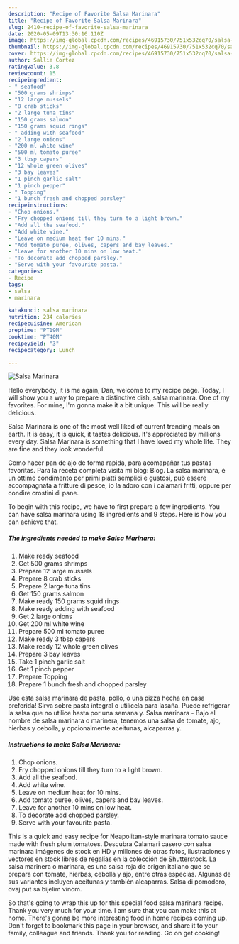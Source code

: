 ```yaml
---
description: "Recipe of Favorite Salsa Marinara"
title: "Recipe of Favorite Salsa Marinara"
slug: 2410-recipe-of-favorite-salsa-marinara
date: 2020-05-09T13:30:16.110Z
image: https://img-global.cpcdn.com/recipes/46915730/751x532cq70/salsa-marinara-recipe-main-photo.jpg
thumbnail: https://img-global.cpcdn.com/recipes/46915730/751x532cq70/salsa-marinara-recipe-main-photo.jpg
cover: https://img-global.cpcdn.com/recipes/46915730/751x532cq70/salsa-marinara-recipe-main-photo.jpg
author: Sallie Cortez
ratingvalue: 3.8
reviewcount: 15
recipeingredient:
- " seafood"
- "500 grams shrimps"
- "12 large mussels"
- "8 crab sticks"
- "2 large tuna tins"
- "150 grams salmon"
- "150 grams squid rings"
- " adding with seafood"
- "2 large onions"
- "200 ml white wine"
- "500 ml tomato puree"
- "3 tbsp capers"
- "12 whole green olives"
- "3 bay leaves"
- "1 pinch garlic salt"
- "1 pinch pepper"
- " Topping"
- "1 bunch fresh and chopped parsley"
recipeinstructions:
- "Chop onions."
- "Fry chopped onions till they turn to a light brown."
- "Add all the seafood."
- "Add white wine."
- "Leave on medium heat for 10 mins."
- "Add tomato puree, olives, capers and bay leaves."
- "Leave for another 10 mins on low heat."
- "To decorate add chopped parsley."
- "Serve with your favourite pasta."
categories:
- Recipe
tags:
- salsa
- marinara

katakunci: salsa marinara 
nutrition: 234 calories
recipecuisine: American
preptime: "PT19M"
cooktime: "PT40M"
recipeyield: "3"
recipecategory: Lunch

---
```



![Salsa Marinara](https://img-global.cpcdn.com/recipes/46915730/751x532cq70/salsa-marinara-recipe-main-photo.jpg)

Hello everybody, it is me again, Dan, welcome to my recipe page. Today, I will show you a way to prepare a distinctive dish, salsa marinara. One of my favorites. For mine, I'm gonna make it a bit unique. This will be really delicious.

Salsa Marinara is one of the most well liked of current trending meals on earth. It is easy, it is quick, it tastes delicious. It's appreciated by millions every day. Salsa Marinara is something that I have loved my whole life. They are fine and they look wonderful.

Como hacer pan de ajo de forma rapida, para acomapañar tus pastas favoritas. Para la receta completa visita mi blog: Blog. La salsa marinara, è un ottimo condimento per primi piatti semplici e gustosi, può essere accompagnata a fritture di pesce, io la adoro con i calamari fritti, oppure per condire crostini di pane.


To begin with this recipe, we have to first prepare a few ingredients. You can have salsa marinara using 18 ingredients and 9 steps. Here is how you can achieve that.

<!--inarticleads1-->

##### The ingredients needed to make Salsa Marinara:

1. Make ready  seafood
1. Get 500 grams shrimps
1. Prepare 12 large mussels
1. Prepare 8 crab sticks
1. Prepare 2 large tuna tins
1. Get 150 grams salmon
1. Make ready 150 grams squid rings
1. Make ready  adding with seafood
1. Get 2 large onions
1. Get 200 ml white wine
1. Prepare 500 ml tomato puree
1. Make ready 3 tbsp capers
1. Make ready 12 whole green olives
1. Prepare 3 bay leaves
1. Take 1 pinch garlic salt
1. Get 1 pinch pepper
1. Prepare  Topping
1. Prepare 1 bunch fresh and chopped parsley


Use esta salsa marinara de pasta, pollo, o una pizza hecha en casa preferida! Sirva sobre pasta integral o utilícela para lasaña. Puede refrigerar la salsa que no utilice hasta por una semana y. Salsa marinara - Bajo el nombre de salsa marinara o marinera, tenemos una salsa de tomate, ajo, hierbas y cebolla, y opcionalmente aceitunas, alcaparras y. 

<!--inarticleads2-->

##### Instructions to make Salsa Marinara:

1. Chop onions.
1. Fry chopped onions till they turn to a light brown.
1. Add all the seafood.
1. Add white wine.
1. Leave on medium heat for 10 mins.
1. Add tomato puree, olives, capers and bay leaves.
1. Leave for another 10 mins on low heat.
1. To decorate add chopped parsley.
1. Serve with your favourite pasta.


This is a quick and easy recipe for Neapolitan-style marinara tomato sauce made with fresh plum tomatoes. Descubra Calamari casero con salsa marinara imágenes de stock en HD y millones de otras fotos, ilustraciones y vectores en stock libres de regalías en la colección de Shutterstock. La salsa marinera o marinara, es una salsa roja de origen italiano que se prepara con tomate, hierbas, cebolla y ajo, entre otras especias. Algunas de sus variantes incluyen aceitunas y también alcaparras. Salsa di pomodoro, ovaj put sa bijelim vinom. 

So that's going to wrap this up for this special food salsa marinara recipe. Thank you very much for your time. I am sure that you can make this at home. There's gonna be more interesting food in home recipes coming up. Don't forget to bookmark this page in your browser, and share it to your family, colleague and friends. Thank you for reading. Go on get cooking!

